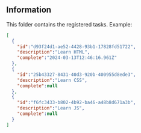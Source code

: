 ## Information

This folder contains the registered tasks. Example:

```json
[
  {
    "id":"d93f24d1-ae52-4428-93b1-17828fd51722",
    "description":"Learn HTML",
    "complete":"2024-03-13T12:46:16.961Z"
  },
  {
    "id":"25b43327-8431-40d3-920b-400955d8ede3",
    "description":"Learn CSS",
    "complete":null
  },
  {
    "id":"f6fc3433-b802-4b92-ba46-a48b8d671a3b",
    "description":"Learn JS",
    "complete":null
  }
]
```